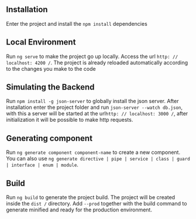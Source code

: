 ## Installation 
Enter the project and install the `npm install` dependencies

## Local Environment

Run `ng serve` to make the project go up locally. Access the url `http: // localhost: 4200 /`. The project is already reloaded automatically according to the changes you make to the code

## Simulating the Backend

Run `npm install -g json-server` to globally install the json server. After installation enter the project folder and run `json-server --watch db.json`, with this a server will be started at the url` http: // localhost: 3000 / `, after initialization it will be possible to make http requests.

## Generating component

Run `ng generate component component-name` to create a new component. You can also use `ng generate directive | pipe | service | class | guard | interface | enum | module`.

## Build

Run `ng build` to generate the project build. The project will be created inside the `dist /` directory. Add `--prod` together with the build command to generate minified and ready for the production environment.
